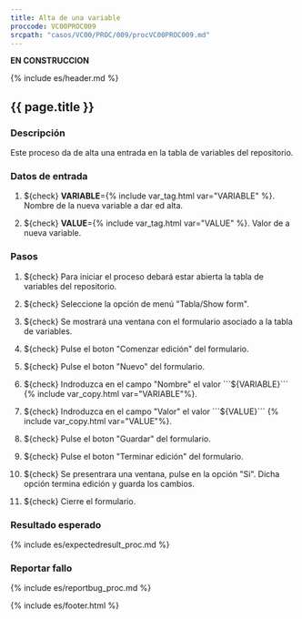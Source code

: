 ```yaml
---
title: Alta de una variable
proccode: VC00PROC009
srcpath: "casos/VC00/PROC/009/procVC00PROC009.md"
---
```


**EN CONSTRUCCION**

{% include es/header.md %}

## {{ page.title }}

### Descripción

Este proceso da de alta una entrada en la tabla de variables del repositorio.

### Datos de entrada

1. ${check} **VARIABLE**={% include var_tag.html var="VARIABLE" %}. Nombre de la nueva variable a dar ed alta.

2. ${check} **VALUE**={% include var_tag.html var="VALUE" %}. Valor de a nueva variable.


### Pasos

1. ${check} Para iniciar el proceso debará estar abierta la tabla de variables del repositorio.

2. ${check} Seleccione la opción de menú "Tabla/Show form". 

3. ${check} Se mostrará una ventana con el formulario asociado a la tabla de variables.

11. ${check} Pulse el boton "Comenzar edición" del formulario. 

12. ${check} Pulse el boton "Nuevo" del formulario.

8. ${check} Indroduzca en el campo "Nombre" el valor ```${VARIABLE}``` {% include var_copy.html var="VARIABLE"%}.

9. ${check} Indroduzca en el campo "Valor" el valor  ```${VALUE}``` {% include var_copy.html var="VALUE"%}.

10. ${check} Pulse el boton "Guardar" del formulario.

11. ${check} Pulse el boton "Terminar edición" del formulario. 

12. ${check} Se presentrara una ventana, pulse en la opción "Si". Dicha opción termina edición y guarda los cambios.

13. ${check} Cierre el formulario.

### Resultado esperado

{% include es/expectedresult_proc.md %}

### Reportar fallo

{% include es/reportbug_proc.md %}

{% include es/footer.html %}
